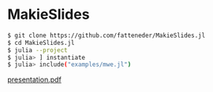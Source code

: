 # MakieSlides


```sh
$ git clone https://github.com/fatteneder/MakieSlides.jl
$ cd MakieSlides.jl
$ julia --project
$ julia> ] instantiate
$ julia> include("examples/mwe.jl")
```

[presentation.pdf](./examples/presentation.pdf)
